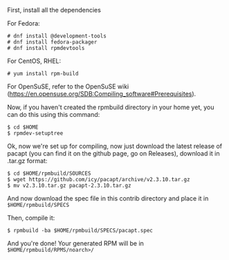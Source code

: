 
First, install all the dependencies

For Fedora:
````
# dnf install @development-tools
# dnf install fedora-packager
# dnf install rpmdevtools
````
For CentOS, RHEL:
````
# yum install rpm-build
````
For OpenSuSE, refer to the OpenSuSE wiki (https://en.opensuse.org/SDB:Compiling_software#Prerequisites).

Now, if you haven't created the rpmbuild directory in your home yet, you can do this using this command:
````
$ cd $HOME
$ rpmdev-setuptree
````
Ok, now we're set up for compiling, now just download the latest release of pacapt (you can find it on the github page, go on Releases), download it in .tar.gz format:
````
$ cd $HOME/rpmbuild/SOURCES
$ wget https://github.com/icy/pacapt/archive/v2.3.10.tar.gz
$ mv v2.3.10.tar.gz pacapt-2.3.10.tar.gz
````
And now download the spec file in this contrib directory and place it in ````$HOME/rpmbuild/SPECS````

Then, compile it:
````
$ rpmbuild -ba $HOME/rpmbuild/SPECS/pacapt.spec
````
And you're done! Your generated RPM will be in ````$HOME/rpmbuild/RPMS/noarch>/````
